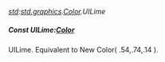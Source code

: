 _[std](../../modules/std/std-module.md):[std.graphics](../../modules/std/std-graphics.md).[Color](../../modules/std/std-graphics-color.md).UILime_
##### Const UILime:[Color](../../modules/std/std-graphics-color.md)
UILime. Equivalent to New Color( .54,.74,.14 ).
